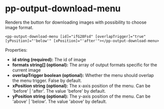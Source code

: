 # pp-output-download-menu

Renders the button for downloading images with possibility to choose image format.

    <pp-output-download-menu [id]="ifG28Fsd" [overlapTrigger]="true" [yPosition]="'below'" [xPosition]="'after'"></pp-output-download-menu>

Properties:

- **id string (required):** The id of image
- **formats string[] (optional):** The array of output formats specific for the current image
- **overlapTrigger boolean (optional):** Whether the menu should overlap the menu trigger. False by default.
- **xPosition string (optional):** The x-axis position of the menu. Can be 'before' | 'after'. The value 'before' by default.
- **yPosition string (optional):** The y-axis position of the menu. Can be 'above' | 'below'. The value 'above' by default.
